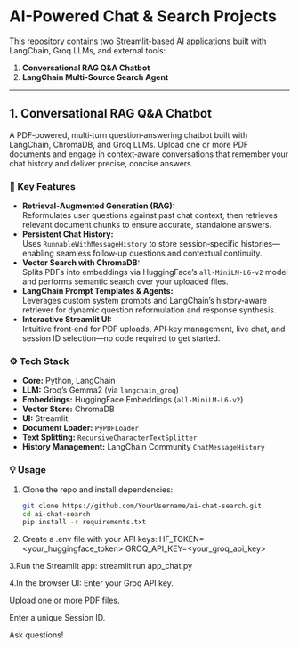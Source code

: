 
# AI-Powered Chat & Search Projects

This repository contains two Streamlit-based AI applications built with LangChain, Groq LLMs, and external tools:

1. **Conversational RAG Q&A Chatbot**  
2. **LangChain Multi‑Source Search Agent**

---

## 1. Conversational RAG Q&A Chatbot

A PDF‑powered, multi‑turn question‑answering chatbot built with LangChain, ChromaDB, and Groq LLMs. Upload one or more PDF documents and engage in context‑aware conversations that remember your chat history and deliver precise, concise answers.

### 🚀 Key Features
- **Retrieval‑Augmented Generation (RAG):**  
  Reformulates user questions against past chat context, then retrieves relevant document chunks to ensure accurate, standalone answers.
- **Persistent Chat History:**  
  Uses `RunnableWithMessageHistory` to store session‑specific histories—enabling seamless follow‑up questions and contextual continuity.
- **Vector Search with ChromaDB:**  
  Splits PDFs into embeddings via HuggingFace’s `all-MiniLM-L6-v2` model and performs semantic search over your uploaded files.
- **LangChain Prompt Templates & Agents:**  
  Leverages custom system prompts and LangChain’s history‑aware retriever for dynamic question reformulation and response synthesis.
- **Interactive Streamlit UI:**  
  Intuitive front‑end for PDF uploads, API‑key management, live chat, and session ID selection—no code required to get started.

### ⚙️ Tech Stack
- **Core:** Python, LangChain  
- **LLM:** Groq’s Gemma2 (via `langchain_groq`)  
- **Embeddings:** HuggingFace Embeddings (`all-MiniLM-L6-v2`)  
- **Vector Store:** ChromaDB  
- **UI:** Streamlit  
- **Document Loader:** `PyPDFLoader`  
- **Text Splitting:** `RecursiveCharacterTextSplitter`  
- **History Management:** LangChain Community `ChatMessageHistory`  

### 💡 Usage
1. Clone the repo and install dependencies:  
   ```bash
   git clone https://github.com/YourUsername/ai-chat-search.git
   cd ai-chat-search
   pip install -r requirements.txt
2. Create a .env file with your API keys:
  HF_TOKEN=<your_huggingface_token>
  GROQ_API_KEY=<your_groq_api_key>

3.Run the Streamlit app:
  streamlit run app_chat.py

4.In the browser UI:
  Enter your Groq API key.

Upload one or more PDF files.

Enter a unique Session ID.

Ask questions!

